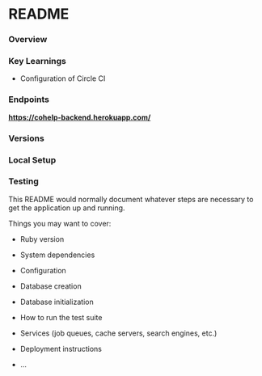 # README


### Overview

### Key Learnings
- Configuration of Circle CI

### Endpoints
**https://cohelp-backend.herokuapp.com/**

### Versions

### Local Setup

### Testing

This README would normally document whatever steps are necessary to get the
application up and running.

Things you may want to cover:

* Ruby version

* System dependencies

* Configuration

* Database creation

* Database initialization

* How to run the test suite

* Services (job queues, cache servers, search engines, etc.)

* Deployment instructions

* ...

